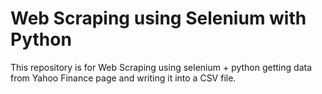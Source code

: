 # Web Scraping using Selenium with Python

This repository is for Web Scraping using selenium + python getting data from Yahoo Finance page and writing it into a CSV file.
